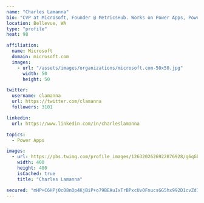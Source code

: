 ```yaml
---
name: "Charles Lamanna"
bio: "CVP at Microsoft, Founder @ MetricsHub. Works on Power Apps, Power Automate, Power Virtual Agent, Common Data Service and Dynamics 365."
location: Bellevue, WA
type: "profile"
heat: 98

affiliation:
  name: Microsoft
  domain: microsoft.com
  images:
    - url: "/assets/images/organizations/microsoft.com-50x50.jpg"
      width: 50
      height: 50

twitter:
  username: clamanna
  url: https://twitter.com/clamanna
  followers: 3101

linkedin:
  url: https://www.linkedin.com/in/charleslamanna

topics:
  - Power Apps

images:
  - url: https://pbs.twimg.com/profile_images/1263202626922876928/g6qGbHZ-_400x400.jpg
    width: 400
    height: 400
    isCached: true
    title: "Charles Lamanna"

secured: "mHP+C6HPj0cO8nOp4KjBiP+o79BEAuIxTrBPxcUv0FnucsGG5hx992D1cvZdI5yBKqtOl6UMiUF1OIvj4UQVhWx5gesIm4UvcAotceCO+VieiVi3GAont0qyZXNqhlL9R+WBvmEBbcGGqZ3Fwd2arvQiZPalpGpJE2QSLr0036CP89QidQZSm+lyg56OjxP5pW/nJUHZahJqXZOA/4adlZx5JtkWsuTmBLgQsfbivvVfyyKtVvjnKny3ZhcjiuSC21l9Gs7fz+8RaM8CNboldIHlz2AUEJaUsAPqxdqo+Z+uEjh2W2QjY2UprWuud/OS7Qz6NRoey680PCEkKlTEm32blsOeK3vCKkBzK4l1Pdjshk5z32py6ZkpAwbbnKx7bXJZwleoswSTsOFyjaE/rgxMfpfcGYDPJagjFcxVn1c=;7KJ+mK1G5ZxFGvN0hk3Phg=="
---
```


